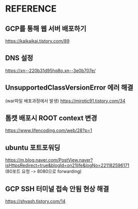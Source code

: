 # REFERENCE
## GCP를 통해 웹 서버 배포하기
https://kaikaikai.tistory.com/89

## DNS 설정
https://xn--220b31d95hq8o.xn--3e0b707e/

## UnsupportedClassVersionError 에러 해결
(war파일 배포과정에서 발생)
https://mirotic91.tistory.com/34

## 톰캣 배포시 ROOT context 변경
https://www.lifencoding.com/web/28?p=1

## ubuntu 포트포워딩
https://m.blog.naver.com/PostView.naver?isHttpsRedirect=true&blogId=on21life&logNo=221182596171<br>
(80포트 요청 -> 8080으로 forwarding)

## GCP SSH 터미널 접속 안됨 현상 해결
https://shyash.tistory.com/14
